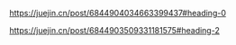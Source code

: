 https://juejin.cn/post/6844904034663399437#heading-0


https://juejin.cn/post/6844903509331181575#heading-2
